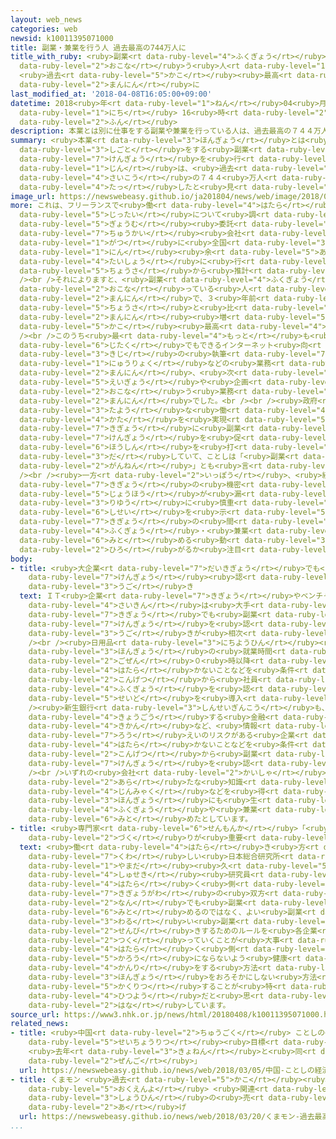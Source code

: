 ```yaml
---
layout: web_news
categories: web
newsid: k10011395071000
title: 副業・兼業を行う人 過去最高の744万人に
title_with_ruby: <ruby>副業<rt data-ruby-level="4">ふくぎょう</rt></ruby>・<ruby>兼業<rt data-ruby-level="7">けんぎょう</rt></ruby>を<ruby>行<rt
  data-ruby-level="2">おこな</rt></ruby>う<ruby>人<rt data-ruby-level="1">ひと</rt></ruby>
  <ruby>過去<rt data-ruby-level="5">かこ</rt></ruby><ruby>最高<rt data-ruby-level="4">さいこう</rt></ruby>の744<ruby>万人<rt
  data-ruby-level="2">まんにん</rt></ruby>に
last_modified_at: '2018-04-08T16:05:00+09:00'
datetime: 2018<ruby>年<rt data-ruby-level="1">ねん</rt></ruby>04<ruby>月<rt data-ruby-level="1">がつ</rt></ruby>08<ruby>日<rt
  data-ruby-level="1">にち</rt></ruby> 16<ruby>時<rt data-ruby-level="2">じ</rt></ruby>05<ruby>分<rt
  data-ruby-level="2">ふん</rt></ruby>
description: 本業とは別に仕事をする副業や兼業を行っている人は、過去最高の７４４万人に達したと見られることがわかりました。
summary: <ruby>本業<rt data-ruby-level="3">ほんぎょう</rt></ruby>とは<ruby>別<rt data-ruby-level="4">べつ</rt></ruby>に<ruby>仕事<rt
  data-ruby-level="3">しごと</rt></ruby>をする<ruby>副業<rt data-ruby-level="4">ふくぎょう</rt></ruby>や<ruby>兼業<rt
  data-ruby-level="7">けんぎょう</rt></ruby>を<ruby>行<rt data-ruby-level="2">おこな</rt></ruby>っている<ruby>人<rt
  data-ruby-level="1">じん</rt></ruby>は、<ruby>過去<rt data-ruby-level="5">かこ</rt></ruby><ruby>最高<rt
  data-ruby-level="4">さいこう</rt></ruby>の７４４<ruby>万人<rt data-ruby-level="2">まんにん</rt></ruby>に<ruby>達<rt
  data-ruby-level="4">たっ</rt></ruby>したと<ruby>見<rt data-ruby-level="1">み</rt></ruby>られることがわかりました。
image_url: https://newswebeasy.github.io/ja201804/news/web/image/2018/04/08/K10011395071_1804081552_1804081605_01_02.jpg
more: これは、フリーランスで<ruby>働<rt data-ruby-level="4">はたら</rt></ruby>く<ruby>人<rt data-ruby-level="1">ひと</rt></ruby>の<ruby>実態<rt
  data-ruby-level="5">じったい</rt></ruby>について<ruby>調<rt data-ruby-level="3">しら</rt></ruby>べている<ruby>業務<rt
  data-ruby-level="5">ぎょうむ</rt></ruby><ruby>委託<rt data-ruby-level="7">いたく</rt></ruby>の<ruby>仲介<rt
  data-ruby-level="7">ちゅうかい</rt></ruby><ruby>会社<rt data-ruby-level="2">がいしゃ</rt></ruby>「ランサーズ」が、ことし２<ruby>月<rt
  data-ruby-level="1">がつ</rt></ruby>に<ruby>全国<rt data-ruby-level="3">ぜんこく</rt></ruby>の３０００<ruby>人<rt
  data-ruby-level="1">にん</rt></ruby><ruby>余<rt data-ruby-level="5">あま</rt></ruby>りを<ruby>対象<rt
  data-ruby-level="4">たいしょう</rt></ruby>に<ruby>行<rt data-ruby-level="4">おこな</rt></ruby>った<ruby>調査<rt
  data-ruby-level="5">ちょうさ</rt></ruby>から<ruby>推計<rt data-ruby-level="6">すいけい</rt></ruby>しました。<br
  /><br />それによりますと、<ruby>副業<rt data-ruby-level="4">ふくぎょう</rt></ruby>や<ruby>兼業<rt data-ruby-level="7">けんぎょう</rt></ruby>を<ruby>行<rt
  data-ruby-level="2">おこな</rt></ruby>っている<ruby>人<rt data-ruby-level="1">じん</rt></ruby>は７４４<ruby>万人<rt
  data-ruby-level="2">まんにん</rt></ruby>で、３<ruby>年前<rt data-ruby-level="2">ねんまえ</rt></ruby>の<ruby>調査<rt
  data-ruby-level="5">ちょうさ</rt></ruby>と<ruby>比<rt data-ruby-level="5">くら</rt></ruby>べ２１１<ruby>万人<rt
  data-ruby-level="2">まんにん</rt></ruby><ruby>増<rt data-ruby-level="5">ふ</rt></ruby>えて<ruby>過去<rt
  data-ruby-level="5">かこ</rt></ruby><ruby>最高<rt data-ruby-level="4">さいこう</rt></ruby>となりました。<br
  /><br />このうち<ruby>最<rt data-ruby-level="4">もっと</rt></ruby>も<ruby>多<rt data-ruby-level="2">おお</rt></ruby>かったのが、<ruby>自宅<rt
  data-ruby-level="6">じたく</rt></ruby>でもできるインターネット<ruby>向<rt data-ruby-level="3">む</rt></ruby>けの<ruby>記事<rt
  data-ruby-level="3">きじ</rt></ruby>の<ruby>執筆<rt data-ruby-level="7">しっぴつ</rt></ruby>やパソコンのデータ<ruby>入力<rt
  data-ruby-level="1">にゅうりょく</rt></ruby>などの<ruby>業務<rt data-ruby-level="5">ぎょうむ</rt></ruby>で１６５<ruby>万人<rt
  data-ruby-level="2">まんにん</rt></ruby>、<ruby>次<rt data-ruby-level="3">つ</rt></ruby>いで、<ruby>営業<rt
  data-ruby-level="5">えいぎょう</rt></ruby>や<ruby>企画<rt data-ruby-level="7">きかく</rt></ruby>などを<ruby>行<rt
  data-ruby-level="2">おこな</rt></ruby>う<ruby>業務<rt data-ruby-level="5">ぎょうむ</rt></ruby>の１３７<ruby>万人<rt
  data-ruby-level="2">まんにん</rt></ruby>でした。<br /><br /><ruby>政府<rt data-ruby-level="5">せいふ</rt></ruby>は<ruby>多様<rt
  data-ruby-level="3">たよう</rt></ruby>な<ruby>働<rt data-ruby-level="4">はたら</rt></ruby>き<ruby>方<rt
  data-ruby-level="4">かた</rt></ruby>を<ruby>実現<rt data-ruby-level="5">じつげん</rt></ruby>しようと、<ruby>企業<rt
  data-ruby-level="7">きぎょう</rt></ruby>に<ruby>副業<rt data-ruby-level="4">ふくぎょう</rt></ruby>や<ruby>兼業<rt
  data-ruby-level="7">けんぎょう</rt></ruby>を<ruby>促<rt data-ruby-level="7">うなが</rt></ruby>す<ruby>方針<rt
  data-ruby-level="6">ほうしん</rt></ruby>を<ruby>打<rt data-ruby-level="3">う</rt></ruby>ち<ruby>出<rt
  data-ruby-level="3">だ</rt></ruby>していて、ことしは「<ruby>副業<rt data-ruby-level="4">ふくぎょう</rt></ruby><ruby>元年<rt
  data-ruby-level="2">がんねん</rt></ruby>」とも<ruby>言<rt data-ruby-level="2">い</rt></ruby>われています。<br
  /><br /><ruby>一方<rt data-ruby-level="2">いっぽう</rt></ruby>、<ruby>経団連<rt data-ruby-level="5">けいだんれん</rt></ruby>は<ruby>企業<rt
  data-ruby-level="7">きぎょう</rt></ruby>の<ruby>機密<rt data-ruby-level="6">きみつ</rt></ruby><ruby>情報<rt
  data-ruby-level="5">じょうほう</rt></ruby>が<ruby>漏<rt data-ruby-level="7">も</rt></ruby>れるリスクがあることなどを<ruby>理由<rt
  data-ruby-level="3">りゆう</rt></ruby>に<ruby>慎重<rt data-ruby-level="7">しんちょう</rt></ruby>な<ruby>姿勢<rt
  data-ruby-level="6">しせい</rt></ruby>を<ruby>示<rt data-ruby-level="5">しめ</rt></ruby>していて、<ruby>企業<rt
  data-ruby-level="7">きぎょう</rt></ruby>の<ruby>間<rt data-ruby-level="2">あいだ</rt></ruby>で<ruby>副業<rt
  data-ruby-level="4">ふくぎょう</rt></ruby>・<ruby>兼業<rt data-ruby-level="7">けんぎょう</rt></ruby>を<ruby>認<rt
  data-ruby-level="6">みと</rt></ruby>める<ruby>動<rt data-ruby-level="3">うご</rt></ruby>きが<ruby>広<rt
  data-ruby-level="2">ひろ</rt></ruby>がるか<ruby>注目<rt data-ruby-level="3">ちゅうもく</rt></ruby>されます。
body:
- title: <ruby>大企業<rt data-ruby-level="7">だいきぎょう</rt></ruby>でも<ruby>副業<rt data-ruby-level="4">ふくぎょう</rt></ruby>・<ruby>兼業<rt
    data-ruby-level="7">けんぎょう</rt></ruby><ruby>認<rt data-ruby-level="6">みと</rt></ruby>める<ruby>動<rt
    data-ruby-level="3">うご</rt></ruby>き
  text: ＩＴ<ruby>企業<rt data-ruby-level="7">きぎょう</rt></ruby>やベンチャー<ruby>企業<rt data-ruby-level="7">きぎょう</rt></ruby>だけでなく、<ruby>最近<rt
    data-ruby-level="4">さいきん</rt></ruby>は<ruby>大手<rt data-ruby-level="1">おおて</rt></ruby><ruby>企業<rt
    data-ruby-level="7">きぎょう</rt></ruby>でも<ruby>副業<rt data-ruby-level="4">ふくぎょう</rt></ruby>や<ruby>兼業<rt
    data-ruby-level="7">けんぎょう</rt></ruby>を<ruby>認<rt data-ruby-level="6">みと</rt></ruby>める<ruby>動<rt
    data-ruby-level="3">うご</rt></ruby>きが<ruby>相次<rt data-ruby-level="3">あいつ</rt></ruby>いでいます。<br
    /><br /><ruby>日用品<rt data-ruby-level="3">にちようひん</rt></ruby><ruby>大手<rt data-ruby-level="1">おおて</rt></ruby>のユニ・チャームは、<ruby>本業<rt
    data-ruby-level="3">ほんぎょう</rt></ruby>の<ruby>就業時間<rt data-ruby-level="6">しゅうぎょうじかん</rt></ruby>や<ruby>午前<rt
    data-ruby-level="2">ごぜん</rt></ruby>０<ruby>時以降<rt data-ruby-level="6">じいこう</rt></ruby>に<ruby>働<rt
    data-ruby-level="4">はたら</rt></ruby>かないことなどを<ruby>条件<rt data-ruby-level="5">じょうけん</rt></ruby>に<ruby>今月<rt
    data-ruby-level="2">こんげつ</rt></ruby>から<ruby>社員<rt data-ruby-level="3">しゃいん</rt></ruby>の<ruby>副業<rt
    data-ruby-level="4">ふくぎょう</rt></ruby>を<ruby>認<rt data-ruby-level="6">みと</rt></ruby>める<ruby>制度<rt
    data-ruby-level="5">せいど</rt></ruby>を<ruby>導入<rt data-ruby-level="5">どうにゅう</rt></ruby>しました。<br
    /><ruby>新生銀行<rt data-ruby-level="3">しんせいぎんこう</rt></ruby>も、<ruby>本業<rt data-ruby-level="3">ほんぎょう</rt></ruby>で<ruby>競合<rt
    data-ruby-level="4">きょうごう</rt></ruby>する<ruby>金融<rt data-ruby-level="7">きんゆう</rt></ruby><ruby>機関<rt
    data-ruby-level="4">きかん</rt></ruby>など、<ruby>情報<rt data-ruby-level="5">じょうほう</rt></ruby><ruby>漏<rt
    data-ruby-level="7">ろう</rt></ruby>えいのリスクがある<ruby>企業<rt data-ruby-level="7">きぎょう</rt></ruby>で<ruby>働<rt
    data-ruby-level="4">はたら</rt></ruby>かないことなどを<ruby>条件<rt data-ruby-level="5">じょうけん</rt></ruby>に、<ruby>今月<rt
    data-ruby-level="2">こんげつ</rt></ruby>から<ruby>副業<rt data-ruby-level="4">ふくぎょう</rt></ruby>・<ruby>兼業<rt
    data-ruby-level="7">けんぎょう</rt></ruby>を<ruby>認<rt data-ruby-level="6">みと</rt></ruby>めています。<br
    /><br />いずれの<ruby>会社<rt data-ruby-level="2">かいしゃ</rt></ruby>も、<ruby>社員<rt data-ruby-level="3">しゃいん</rt></ruby>が<ruby>新<rt
    data-ruby-level="2">あら</rt></ruby>たな<ruby>知識<rt data-ruby-level="5">ちしき</rt></ruby>や<ruby>人脈<rt
    data-ruby-level="4">じんみゃく</rt></ruby>などを<ruby>得<rt data-ruby-level="4">え</rt></ruby>て<ruby>本業<rt
    data-ruby-level="3">ほんぎょう</rt></ruby>にも<ruby>生<rt data-ruby-level="1">い</rt></ruby>かせるメリットがあるとして<ruby>副業<rt
    data-ruby-level="4">ふくぎょう</rt></ruby>や<ruby>兼業<rt data-ruby-level="7">けんぎょう</rt></ruby>を<ruby>認<rt
    data-ruby-level="6">みと</rt></ruby>めたとしています。
- title: <ruby>専門家<rt data-ruby-level="6">せんもんか</rt></ruby>「<ruby>企業<rt data-ruby-level="7">きぎょう</rt></ruby>のルール<ruby>作<rt
    data-ruby-level="2">づく</rt></ruby>りが<ruby>重要<rt data-ruby-level="4">じゅうよう</rt></ruby>」
  text: <ruby>働<rt data-ruby-level="4">はたら</rt></ruby>き<ruby>方<rt data-ruby-level="4">かた</rt></ruby>などについて<ruby>詳<rt
    data-ruby-level="7">くわ</rt></ruby>しい<ruby>日本総合研究所<rt data-ruby-level="5">にほんそうごうけんきゅうしょ</rt></ruby>の<ruby>山田<rt
    data-ruby-level="1">やまだ</rt></ruby><ruby>久<rt data-ruby-level="5">ひさ</rt></ruby><ruby>主席<rt
    data-ruby-level="4">しゅせき</rt></ruby><ruby>研究員<rt data-ruby-level="3">けんきゅういん</rt></ruby>は「<ruby>働<rt
    data-ruby-level="4">はたら</rt></ruby>く<ruby>側<rt data-ruby-level="4">がわ</rt></ruby>と<ruby>企業側<rt
    data-ruby-level="7">きぎょうがわ</rt></ruby>の<ruby>双方<rt data-ruby-level="7">そうほう</rt></ruby>にとってプラスにするためには、<ruby>何<rt
    data-ruby-level="2">なん</rt></ruby>でも<ruby>副業<rt data-ruby-level="4">ふくぎょう</rt></ruby>を<ruby>認<rt
    data-ruby-level="6">みと</rt></ruby>めるのではなく、よい<ruby>副業<rt data-ruby-level="4">ふくぎょう</rt></ruby>と<ruby>悪<rt
    data-ruby-level="3">わる</rt></ruby>い<ruby>副業<rt data-ruby-level="4">ふくぎょう</rt></ruby>とを<ruby>線引<rt
    data-ruby-level="2">せんび</rt></ruby>きするためのルールを<ruby>各企業<rt data-ruby-level="7">かくきぎょう</rt></ruby>が<ruby>作<rt
    data-ruby-level="2">つく</rt></ruby>っていくことが<ruby>大事<rt data-ruby-level="3">だいじ</rt></ruby>だ。<ruby>働<rt
    data-ruby-level="4">はたら</rt></ruby>く<ruby>側<rt data-ruby-level="4">がわ</rt></ruby>が<ruby>過労<rt
    data-ruby-level="5">かろう</rt></ruby>にならないよう<ruby>健康<rt data-ruby-level="4">けんこう</rt></ruby><ruby>管理<rt
    data-ruby-level="4">かんり</rt></ruby>をする<ruby>方法<rt data-ruby-level="4">ほうほう</rt></ruby>や、<ruby>本業<rt
    data-ruby-level="3">ほんぎょう</rt></ruby>をおろそかにしない<ruby>方法<rt data-ruby-level="4">ほうほう</rt></ruby>を<ruby>確立<rt
    data-ruby-level="5">かくりつ</rt></ruby>することが<ruby>特<rt data-ruby-level="4">とく</rt></ruby>に<ruby>必要<rt
    data-ruby-level="4">ひつよう</rt></ruby>だと<ruby>思<rt data-ruby-level="2">おも</rt></ruby>う」と<ruby>話<rt
    data-ruby-level="2">はな</rt></ruby>しています。
source_url: https://www3.nhk.or.jp/news/html/20180408/k10011395071000.html
related_news:
- title: <ruby>中国<rt data-ruby-level="2">ちゅうごく</rt></ruby> ことしの<ruby>経済<rt data-ruby-level="6">けいざい</rt></ruby><ruby>成長率<rt
    data-ruby-level="5">せいちょうりつ</rt></ruby><ruby>目標<rt data-ruby-level="4">もくひょう</rt></ruby>
    <ruby>去年<rt data-ruby-level="3">きょねん</rt></ruby>と<ruby>同<rt data-ruby-level="2">おな</rt></ruby>じ「6.5％<ruby>前後<rt
    data-ruby-level="2">ぜんご</rt></ruby>」
  url: https://newswebeasy.github.io/news/web/2018/03/05/中国-ことしの経済成長率目標-去年と同じ65前後
- title: くまモン <ruby>過去<rt data-ruby-level="5">かこ</rt></ruby><ruby>最高<rt data-ruby-level="4">さいこう</rt></ruby>の1400<ruby>億円余<rt
    data-ruby-level="5">おくえんよ</rt></ruby> <ruby>関連<rt data-ruby-level="4">かんれん</rt></ruby><ruby>商品<rt
    data-ruby-level="3">しょうひん</rt></ruby>の<ruby>売<rt data-ruby-level="2">う</rt></ruby>り<ruby>上<rt
    data-ruby-level="2">あ</rt></ruby>げ
  url: https://newswebeasy.github.io/news/web/2018/03/20/くまモン-過去最高の1400億円余-関連商品の売り上げ
...
```

